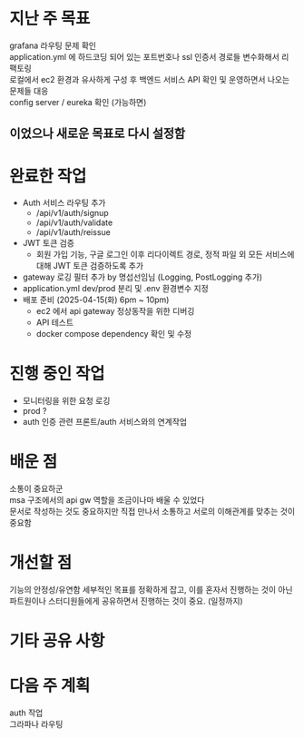 # 지난 주 목표 
grafana 라우팅 문제 확인    
application.yml 에 하드코딩 되어 있는 포트번호나 ssl 인증서 경로들 변수화해서 리팩토링    
로컬에서 ec2 환경과 유사하게 구성 후 백엔드 서비스 API 확인 및 운영하면서 나오는 문제들 대응      
config server / eureka 확인 (가능하면)      

이었으나 새로운 목표로 다시 설정함 
--------


# 완료한 작업
- Auth 서비스 라우팅 추가
  - /api/v1/auth/signup
  - /api/v1/auth/validate
  - /api/v1/auth/reissue
- JWT 토큰 검증
  - 회원 가입 기능, 구글 로그인 이후 리다이렉트 경로, 정적 파일 외 모든 서비스에 대해 JWT 토큰 검증하도록 추가
- gateway 로깅 필터 추가 by 명섭선임님 (Logging, PostLogging 추가)
- application.yml dev/prod 분리 및 .env 환경변수 지정
- 배포 준비 (2025-04-15(화) 6pm ~ 10pm) 
  - ec2 에서 api gateway 정상동작을 위한 디버깅
  - API 테스트 
  - docker compose dependency 확인 및 수정 

 
# 진행 중인 작업
- 모니터링을 위한 요청 로깅
- prod ?
- auth 인증 관련 프론트/auth 서비스와의 연계작업 
 
 
# 배운 점
소통이 중요하군     
msa 구조에서의 api gw 역할을 조금이나마 배울 수 있었다       
문서로 작성하는 것도 중요하지만 직접 만나서 소통하고 서로의 이해관계를 맞추는 것이 중요함           

 
# 개선할 점
기능의 안정성/유연함 
세부적인 목표를 정확하게 잡고, 이를 혼자서 진행하는 것이 아닌 파트원이나 스터디원들에게 공유하면서 진행하는 것이 중요. (일정까지) 

 
# 기타 공유 사항


 
# 다음 주 계획
auth 작업     
그라파나 라우팅 



